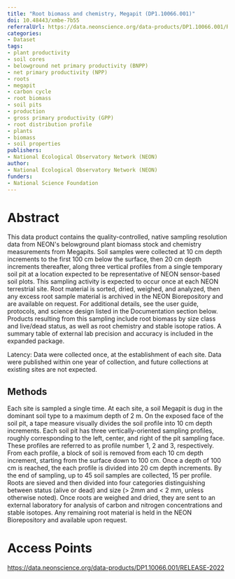 ```yaml
---
title: "Root biomass and chemistry, Megapit (DP1.10066.001)"
doi: 10.48443/xmbe-7b55
referralUrl: https://data.neonscience.org/data-products/DP1.10066.001/RELEASE-2022
categories:
- Dataset
tags:
- plant productivity
- soil cores
- belowground net primary productivity (BNPP)
- net primary productivity (NPP)
- roots
- megapit
- carbon cycle
- root biomass
- soil pits
- production
- gross primary productivity (GPP)
- root distribution profile
- plants
- biomass
- soil properties
publishers:
- National Ecological Observatory Network (NEON)
author:
- National Ecological Observatory Network (NEON)
funders:
- National Science Foundation
---
```


# Abstract
This data product contains the quality-controlled, native sampling resolution data from NEON's belowground plant biomass stock and chemistry measurements from Megapits. Soil samples were collected at 10 cm depth increments to the first 100 cm below the surface, then 20 cm depth increments thereafter, along three vertical profiles from a single temporary soil pit at a location expected to be representative of NEON sensor-based soil plots. This sampling activity is expected to occur once at each NEON terrestrial site. Root material is sorted, dried, weighed, and analyzed, then any excess root sample material is archived in the NEON Biorepository and are available on request. For additional details, see the user guide, protocols, and science design listed in the Documentation section below. Products resulting from this sampling include root biomass by size class and live/dead status, as well as root chemistry and stable isotope ratios. A summary table of external lab precision and accuracy is included in the expanded package.

Latency:
Data were collected once, at the establishment of each site. Data were published within one year of collection, and future collections at existing sites are not expected.

## Methods
Each site is sampled a single time. At each site, a soil Megapit is dug in the dominant soil type to a maximum depth of 2 m. On the exposed face of the soil pit, a tape measure visually divides the soil profile into 10 cm depth increments. Each soil pit has three vertically-oriented sampling profiles, roughly corresponding to the left, center, and right of the pit sampling face. These profiles are referred to as profile number 1, 2 and 3, respectively. From each profile, a block of soil is removed from each 10 cm depth increment, starting from the surface down to 100 cm. Once a depth of 100 cm is reached, the each profile is divided into 20 cm depth increments. By the end of sampling, up to 45 soil samples are collected, 15 per profile. Roots are sieved and then divided into four categories distinguishing between status (alive or dead) and size (> 2mm and < 2 mm, unless otherwise noted). Once roots are weighed and dried, they are sent to an external laboratory for analysis of carbon and nitrogen concentrations and stable isotopes. Any remaining root material is held in the NEON Biorepository and available upon request.

# Access Points
https://data.neonscience.org/data-products/DP1.10066.001/RELEASE-2022